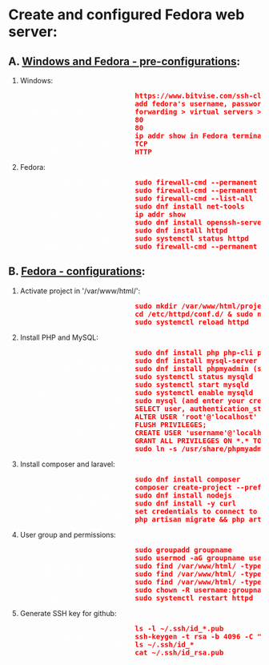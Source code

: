 # Create and configured Fedora web server:

## A. <u>Windows and Fedora - pre-configurations</u>:

1. Windows:
<span style="color:red; font-weight:bold;">
    <pre>
    <span style="color:white; font-weight:normal;">       (install bitvise):</span> https://www.bitvise.com/ssh-client-download
    <span style="color:white; font-weight:normal;">(credentials to bitvise):</span> add fedora's username, password and IP address to bitvise
    <span style="color:white; font-weight:normal;">(add new virtual server):</span> forwarding > virtual servers > add new
    <span style="color:white; font-weight:normal;">      (add service port):</span> 80
    <span style="color:white; font-weight:normal;">     (add internal port):</span> 80
    <span style="color:white; font-weight:normal;"> (add fedora IP address):</span> ip addr show in Fedora terminal
    <span style="color:white; font-weight:normal;">          (add protocol):</span> TCP
    <span style="color:white; font-weight:normal;">   (common service port):</span> HTTP</pre>
</span>

2. Fedora:
<span style="color:red; font-weight:bold;">
    <pre>
    <span style="color:white; font-weight:normal;">       (enable firewall):</span> sudo firewall-cmd --permanent --add-service=ssh
    <span style="color:white; font-weight:normal;">          (open port 22):</span> sudo firewall-cmd --permanent --add-port=22/tcp
    <span style="color:white; font-weight:normal;">           (port status):</span> sudo firewall-cmd --list-all
    <span style="color:white; font-weight:normal;">     (install net tools):</span> sudo dnf install net-tools
    <span style="color:white; font-weight:normal;">   (Fedora's ip address):</span> ip addr show
    <span style="color:white; font-weight:normal;">(install openssh server):</span> sudo dnf install openssh-server
    <span style="color:white; font-weight:normal;"> (install apache server):</span> sudo dnf install httpd
    <span style="color:white; font-weight:normal;">   (check apache status):</span> sudo systemctl status httpd
    <span style="color:white; font-weight:normal;">   (apache port for ssl):</span> sudo firewall-cmd --permanent --add-service=https</pre>
</span>

## B. <u>Fedora - configurations</u>:

1. Activate project in '/var/www/html/':
<span style="color:red; font-weight:bold;">
    <pre>
    <span style="color:white; font-weight:normal;">    (create new project):</span> sudo mkdir /var/www/html/project_name
    <span style="color:white; font-weight:normal;">    (create config file):</span> cd /etc/httpd/conf.d/ & sudo nano project_name.conf
    <span style="color:white; font-weight:normal;">  (activate the project):</span> sudo systemctl reload httpd</pre>
</span>

2. Install PHP and MySQL:
<span style="color:red; font-weight:bold;">
    <pre>
    <span style="color:white; font-weight:normal;">           (install php):</span> sudo dnf install php php-cli php-fpm php-mysqlnd php-xml php-mbstring php-json php-zip php-gd php-curl
    <span style="color:white; font-weight:normal;">  (install MySQL server):</span> sudo dnf install mysql-server
    <span style="color:white; font-weight:normal;">    (install phpmyadmin):</span> sudo dnf install phpmyadmin (select apache2 and dbconfig-common no)
    <span style="color:white; font-weight:normal;">          (mysql status):</span> sudo systemctl status mysqld
    <span style="color:white; font-weight:normal;">           (mysql start):</span> sudo systemctl start mysqld
    <span style="color:white; font-weight:normal;">  (mysql enable on boot):</span> sudo systemctl enable mysqld
    <span style="color:white; font-weight:normal;">          (access mysql):</span> sudo mysql (and enter your credentials)
    <span style="color:white; font-weight:normal;">  (root access to mysql):</span> SELECT user, authentication_string, host FROM mysql.user;
    <span style="color:white; font-weight:normal;">   (auth_string to root):</span> ALTER USER 'root'@'localhost' IDENTIFIED WITH mysql_native_password BY 'your_password_here';
    <span style="color:white; font-weight:normal;">      (flush privileges):</span> FLUSH PRIVILEGES;
    <span style="color:white; font-weight:normal;">        (create db user):</span> CREATE USER 'username'@'localhost' IDENTIFIED BY 'password';
    <span style="color:white; font-weight:normal;">  (grant access to user):</span> GRANT ALL PRIVILEGES ON *.* TO 'username'@'localhost' WITH GRANT OPTION;
    <span style="color:white; font-weight:normal;">    (link to phpmyadmin):</span> sudo ln -s /usr/share/phpmyadmin /var/www/html/phpmyadmin</pre>
</span>

3. Install composer and laravel:
<span style="color:red; font-weight:bold;">
    <pre>
    <span style="color:white; font-weight:normal;">      (install composer):</span> sudo dnf install composer
    <span style="color:white; font-weight:normal;">       (install laravel):</span> composer create-project --prefer-dist laravel/laravel project_name
    <span style="color:white; font-weight:normal;">        (install nodejs):</span> sudo dnf install nodejs
    <span style="color:white; font-weight:normal;">          (install curl):</span> sudo dnf install -y curl
    <span style="color:white; font-weight:normal;">   (add .env to project):</span> set credentials to connect to the database
    <span style="color:white; font-weight:normal;">     (migrate & seed db):</span> php artisan migrate && php artisan db:seed</pre>
</span>

4. User group and permissions:
<span style="color:red; font-weight:bold;">
    <pre>
    <span style="color:white; font-weight:normal;">      (create new group):</span> sudo groupadd groupname
    <span style="color:white; font-weight:normal;">     (add user to group):</span> sudo usermod -aG groupname username
    <span style="color:white; font-weight:normal;">   (add 664 permissions):</span> sudo find /var/www/html/ -type f -exec chmod 664 {} \;
    <span style="color:white; font-weight:normal;">   (add 775 permissions):</span> sudo find /var/www/html/ -type d -exec chmod 775 {} \; (BAD PRACTICE: sudo chmod 777 /var/www/html -R)
    <span style="color:white; font-weight:normal;">(set group id up & SGIG):</span> sudo find /var/www/html/ -type d -exec chmod g+s {} \;
    <span style="color:white; font-weight:normal;">      (set folder owner):</span> sudo chown -R username:groupname /var/www/html/
    <span style="color:white; font-weight:normal;"> (restart apache server):</span> sudo systemctl restart httpd</pre>
</span>

5. Generate SSH key for github:
 <span style="color:red; font-weight:bold;">
    <pre>
    <span style="color:white; font-weight:normal;">  (verify if ssh exists):</span> ls -l ~/.ssh/id_*.pub
    <span style="color:white; font-weight:normal;">      (generate ssh key):</span> ssh-keygen -t rsa -b 4096 -C "your_email@domain.com"
    <span style="color:white; font-weight:normal;">    (verify ssh pairing):</span> ls ~/.ssh/id_*
    <span style="color:white; font-weight:normal;">          (copy ssh key):</span> cat ~/.ssh/id_rsa.pub</pre>
</span>
